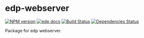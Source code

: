 # edp-webserver

[![NPM version](https://img.shields.io/npm/v/edp-webserver.svg?style=flat-square)](https://npmjs.org/package/edp-webserver) [![edp docs](https://img.shields.io/badge/edp-docs-blue.svg?style=flat-square)](http://ecomfe.github.io/edp) [![Build Status](https://img.shields.io/travis/ecomfe/edp-webserver/master.svg?style=flat-square)](https://travis-ci.org/ecomfe/edp-webserver) [![Dependencies Status](https://img.shields.io/david/ecomfe/edp-webserver.svg?style=flat-square)](https://david-dm.org/ecomfe/edp-webserver)

Package for edp webserver.
